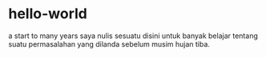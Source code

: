 # hello-world
a start to many years
saya nulis sesuatu disini untuk banyak belajar tentang suatu permasalahan yang dilanda sebelum musim hujan tiba.
